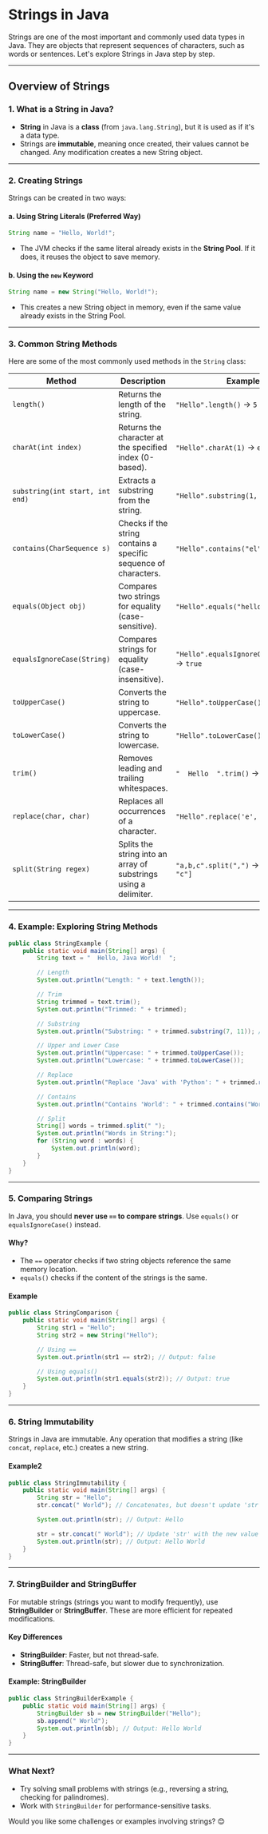 # Strings in Java

Strings are one of the most important and commonly used data types in Java. They are objects that represent sequences of characters, such as words or sentences. Let's explore Strings in Java step by step.

---

## Overview of Strings

### **1. What is a String in Java?**

- **String** in Java is a **class** (from `java.lang.String`), but it is used as if it's a data type.
- Strings are **immutable**, meaning once created, their values cannot be changed. Any modification creates a new String object.

---

### **2. Creating Strings**

Strings can be created in two ways:

#### **a. Using String Literals (Preferred Way)**

```java
String name = "Hello, World!";
```

- The JVM checks if the same literal already exists in the **String Pool**. If it does, it reuses the object to save memory.

#### **b. Using the `new` Keyword**

```java
String name = new String("Hello, World!");
```

- This creates a new String object in memory, even if the same value already exists in the String Pool.

---

### **3. Common String Methods**

Here are some of the most commonly used methods in the `String` class:

| **Method**                 | **Description**                                                       | **Example**                                           |
|----------------------------|-----------------------------------------------------------------------|-----------------------------------------------------|
| `length()`                 | Returns the length of the string.                                    | `"Hello".length()` → `5`                           |
| `charAt(int index)`        | Returns the character at the specified index (0-based).              | `"Hello".charAt(1)` → `e`                          |
| `substring(int start, int end)` | Extracts a substring from the string.                              | `"Hello".substring(1, 4)` → `ell`                  |
| `contains(CharSequence s)` | Checks if the string contains a specific sequence of characters.     | `"Hello".contains("el")` → `true`                  |
| `equals(Object obj)`       | Compares two strings for equality (case-sensitive).                  | `"Hello".equals("hello")` → `false`                |
| `equalsIgnoreCase(String)` | Compares strings for equality (case-insensitive).                    | `"Hello".equalsIgnoreCase("hello")` → `true`       |
| `toUpperCase()`            | Converts the string to uppercase.                                    | `"Hello".toUpperCase()` → `HELLO`                  |
| `toLowerCase()`            | Converts the string to lowercase.                                    | `"Hello".toLowerCase()` → `hello`                  |
| `trim()`                   | Removes leading and trailing whitespaces.                           | `"  Hello  ".trim()` → `Hello`                     |
| `replace(char, char)`      | Replaces all occurrences of a character.                            | `"Hello".replace('e', 'a')` → `Hallo`              |
| `split(String regex)`      | Splits the string into an array of substrings using a delimiter.     | `"a,b,c".split(",")` → `["a", "b", "c"]`           |

---

### **4. Example: Exploring String Methods**

```java
public class StringExample {
    public static void main(String[] args) {
        String text = "  Hello, Java World!  ";

        // Length
        System.out.println("Length: " + text.length());

        // Trim
        String trimmed = text.trim();
        System.out.println("Trimmed: " + trimmed);

        // Substring
        System.out.println("Substring: " + trimmed.substring(7, 11)); // Output: Java

        // Upper and Lower Case
        System.out.println("Uppercase: " + trimmed.toUpperCase());
        System.out.println("Lowercase: " + trimmed.toLowerCase());

        // Replace
        System.out.println("Replace 'Java' with 'Python': " + trimmed.replace("Java", "Python"));

        // Contains
        System.out.println("Contains 'World': " + trimmed.contains("World"));

        // Split
        String[] words = trimmed.split(" ");
        System.out.println("Words in String:");
        for (String word : words) {
            System.out.println(word);
        }
    }
}
```

---

### **5. Comparing Strings**

In Java, you should **never use `==` to compare strings**. Use `equals()` or `equalsIgnoreCase()` instead.

#### **Why?**

- The `==` operator checks if two string objects reference the same memory location.
- `equals()` checks if the content of the strings is the same.

#### **Example**

```java
public class StringComparison {
    public static void main(String[] args) {
        String str1 = "Hello";
        String str2 = new String("Hello");

        // Using ==
        System.out.println(str1 == str2); // Output: false

        // Using equals()
        System.out.println(str1.equals(str2)); // Output: true
    }
}
```

---

### **6. String Immutability**

Strings in Java are immutable. Any operation that modifies a string (like `concat`, `replace`, etc.) creates a new string.

#### **Example2**

```java
public class StringImmutability {
    public static void main(String[] args) {
        String str = "Hello";
        str.concat(" World"); // Concatenates, but doesn't update 'str'

        System.out.println(str); // Output: Hello

        str = str.concat(" World"); // Update 'str' with the new value
        System.out.println(str); // Output: Hello World
    }
}
```

---

### **7. StringBuilder and StringBuffer**

For mutable strings (strings you want to modify frequently), use **StringBuilder** or **StringBuffer**. These are more efficient for repeated modifications.

#### **Key Differences**

- **StringBuilder**: Faster, but not thread-safe.
- **StringBuffer**: Thread-safe, but slower due to synchronization.

#### **Example: StringBuilder**

```java
public class StringBuilderExample {
    public static void main(String[] args) {
        StringBuilder sb = new StringBuilder("Hello");
        sb.append(" World");
        System.out.println(sb); // Output: Hello World
    }
}
```

---

### **What Next?**

- Try solving small problems with strings (e.g., reversing a string, checking for palindromes).
- Work with `StringBuilder` for performance-sensitive tasks.

Would you like some challenges or examples involving strings? 😊
